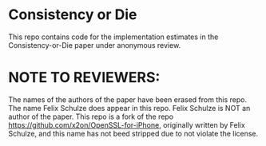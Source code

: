 # Consistency or Die

This repo contains code for the implementation estimates in the Consistency-or-Die paper under anonymous review.

# NOTE TO REVIEWERS:

The names of the authors of the paper have been erased from this repo. The name Felix Schulze does appear in this repo. Felix Schulze is NOT an author of the paper. This repo is a fork of the repo https://github.com/x2on/OpenSSL-for-iPhone, originally written by Felix Schulze, and this name has not beed stripped due to not violate the license.

